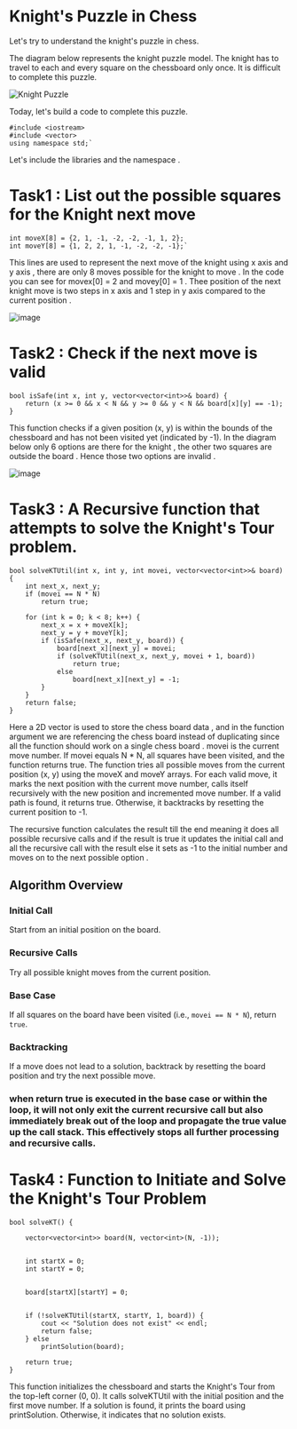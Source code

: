 # Knight's Puzzle in Chess

Let's try to understand the knight's puzzle in chess.

The diagram below represents the knight puzzle model. The knight has to travel to each and every square on the chessboard only once. It is difficult to complete this puzzle.

![Knight Puzzle](https://github.com/user-attachments/assets/77a4d7b0-f939-4f50-be3c-2faeeb8d9e5c)

Today, let's build a code to complete this puzzle.
```console
#include <iostream>
#include <vector>
using namespace std;`
```
Let's include the libraries and the namespace .


# Task1 : List out the possible squares for the Knight next move

```console
int moveX[8] = {2, 1, -1, -2, -2, -1, 1, 2};
int moveY[8] = {1, 2, 2, 1, -1, -2, -2, -1};`
```

This lines are used to represent the next move of the knight using x axis and y axis , there are only 8 moves possible for the knight to move . In the code you can see for movex[0] = 2 and movey[0] = 1 . Thee position of the next knight move is two steps in x axis and 1 step in y axis compared to the current position .


![image](https://github.com/user-attachments/assets/c27c4d09-0ec6-4e24-a0fa-7e2eb6072085)

# Task2 : Check if the next move is valid

```console
bool isSafe(int x, int y, vector<vector<int>>& board) {
    return (x >= 0 && x < N && y >= 0 && y < N && board[x][y] == -1);
}

```
This function checks if a given position (x, y) is within the bounds of the chessboard and has not been visited yet (indicated by -1). 
In the diagram below only 6 options are there for the knight , the other two squares are outside the board . Hence those two options are invalid .

![image](https://github.com/user-attachments/assets/7c07032c-4bda-4499-a7e2-3127f830226d)


# Task3 : A Recursive function that attempts to solve the Knight's Tour problem.

```console
bool solveKTUtil(int x, int y, int movei, vector<vector<int>>& board) {
    int next_x, next_y;
    if (movei == N * N) 
        return true;

    for (int k = 0; k < 8; k++) {
        next_x = x + moveX[k];
        next_y = y + moveY[k];
        if (isSafe(next_x, next_y, board)) {
            board[next_x][next_y] = movei;
            if (solveKTUtil(next_x, next_y, movei + 1, board))
                return true;
            else
                board[next_x][next_y] = -1; 
        }
    }
    return false;
}
```
Here a 2D vector is used to store the chess board data , and in the function argument we are referencing the chess board instead of duplicating since all the function should work on a single chess board .
movei is the current move number.
If movei equals N * N, all squares have been visited, and the function returns true.
The function tries all possible moves from the current position (x, y) using the moveX and moveY arrays.
For each valid move, it marks the next position with the current move number, calls itself recursively with the new position and incremented move number.
If a valid path is found, it returns true. Otherwise, it backtracks by resetting the current position to -1.

The recursive function calculates the result till the end meaning it does all possible recursive calls and if the result is true it updates the initial call and all the recursive call with the result else it sets as -1 to the initial number and moves on to the next possible option .
## Algorithm Overview

### Initial Call
Start from an initial position on the board.

### Recursive Calls
Try all possible knight moves from the current position.

### Base Case
If all squares on the board have been visited (i.e., `movei == N * N`), return `true`.

### Backtracking
If a move does not lead to a solution, backtrack by resetting the board position and try the next possible move.

###  when return true is executed in the base case or within the loop, it will not only exit the current recursive call but also immediately break out of the loop and propagate the true value up the call stack. This effectively stops all further processing and recursive calls.


# Task4 : Function to Initiate and Solve the Knight's Tour Problem
```console
bool solveKT() {
    
    vector<vector<int>> board(N, vector<int>(N, -1));


    int startX = 0;
    int startY = 0;

  
    board[startX][startY] = 0;


    if (!solveKTUtil(startX, startY, 1, board)) {
        cout << "Solution does not exist" << endl;
        return false;
    } else
        printSolution(board);

    return true;
}
```
This function initializes the chessboard and starts the Knight's Tour from the top-left corner (0, 0).
It calls solveKTUtil with the initial position and the first move number.
If a solution is found, it prints the board using printSolution. Otherwise, it indicates that no solution exists.
